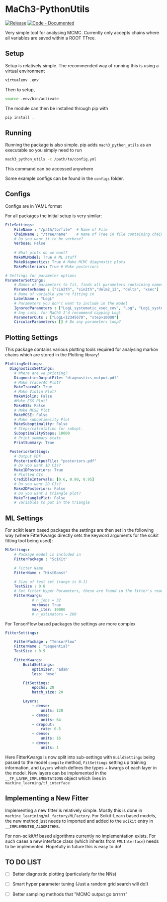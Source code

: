 # MaCh3-PythonUtils
[![Release](https://img.shields.io/github/release/mach3-software/MaCh3-PythonUtils.svg)](https://github.com/mach3-software/MaCh3-PythonUtils/releases/latest)
[![Code - Documented](https://img.shields.io/badge/Code-Documented-2ea44f)]([https://github.com/mach3-software/MaCh3/wiki](https://mach3-software.github.io/MaCh3-PythonUtils/))

Very simple tool for analysing MCMC. Currently only accepts chains where all variables are saved within a ROOT TTree.

## Setup
Setup is relatively simple. The recommended way of running this is using a virtual environment
```bash
virtualenv .env
```

Then to setup,
```bash
source .env/bin/activate
```
The module can then be installed through pip with
```bash
pip install .
```


## Running
Running the package is also simple. pip adds `mach3_python_utils` as an executable so you simply need to run
```bash
mach3_python_utils -c /path/to/config.yml
```
This command can be accessed anywhere

Some example configs can be found in the `configs` folder.

## Configs
Configs are in YAML format

For all packages the initial setup is very similar:

```yaml
FileSettings:
    FileName : "/path/to/file"  # Name of File
    ChainName : "/tree/name"    # Name of Tree in file containing chain
    # Do you want it to be verbose?
    Verbose: False
    
    # What plots do we want?
    MakeMLModel: True # ML stuff
    MakeDiagnostics: True # Make MCMC diagnostic plots
    MakePosteriors: True # Make posteriors    

# Settings for parameter options
ParameterSettings:
    # Names of parameters to fit, finds all parameters containing names in this string as sub-string
    ParameterNames : ["sin2th", "sin2th","delm2_12", "delta", "xsec"]
    # Name of variable you're fitting in
    LabelName : "LogL"
    # Parameters you don't want to include in the model
    IgnoredParameters : ["LogL_systematic_xsec_cov", "Log", "LogL_systematic_nddet_cov", ]
    # Any cuts, for MaCh3 I'd recommend capping LogL
    ParameterCuts : ["LogL<12345678", "step>10000"]
    CircularParameters: [] # Do any parameters loop?

```

## Plotting Settings
This package contains various plotting tools required for analysing markov chains which are stored in the Plotting library!

```yaml
PlottingSettings:
  DiagnosticsSettings:
    # Where are we prioting?
    DiagnosticsOutputFile: "diagnostics_output.pdf"
    # Make Trace/AC Plot?
    MakeTraceAC: True
    # Make Violin Plot?
    MakeViolin: False
    #Make ESS Plot?
    MakeESS: False
    # Make MCSE Plot
    MakeMCSE: False
    # Make suboptimality Plot
    MakeSuboptimality: False
    # Steps/calculation for subopt.
    SuboptimalitySteps: 10000
    # Print summary stats
    PrintSummary: True

  PosteriorSettings:
    # Output PDF
    PosteriorOutputFile: "posteriors.pdf"
    # Do you want 1D CIs?
    Make1DPosteriors: True
    # Plotted CIs
    CredibleIntervals: [0.6, 0.90, 0.95]
    # Do you want 2D CIs?
    Make2DPosteriors: False
    # Do you want a triangle plot?
    MakeTrianglePlot: False
    # variables to put in the triangle

```

## ML Settings

For scikit learn based packages the settings are then set in the following way (where FitterKwargs directly sets the keyword arguments for the scikit fitting tool being used):
```yaml
MLSettings:
    # Package model is included in
    FitterPackage : "SciKit" 

    # Fitter Name
    FitterName : "HistBoost"

    # Size of test set (range is 0-1)
    TestSize : 0.8
    # Set fitter Hyper Parameters, these are found in the fitter's readme
    FitterKwargs:
            # n_jobs = 32
            verbose: True
            max_iter: 10000
            # n_estimators = 200
```

For TensorFlow based packages the settings are more complex
```yaml
FitterSettings:

    FitterPackage : "TensorFlow"
    FitterName : "Sequential"
    TestSize : 0.9

    FitterKwargs:
        BuildSettings:
            optimizer: 'adam'
            loss: 'mse'

        FitSettings:
            epochs: 20
            batch_size: 20

        Layers:
            - dense:
                units: 128
            - dense:
                units: 64
            - dropout:
                rate: 0.5
            - dense: 
                units: 16
            - dense:
                units: 1

```


Here FitterKwargs is now split into sub-settings with `BuildSettings` being passed to the model `compile` method, `FitSettings` setting up training information, and `Layers` which defines the types + kwargs of each layer in the model. New layers can be implemented in the `__TF_LAYER_IMPLEMENTATIONS` object which lives in `machine_learning/tf_interface`

## Implementing a New Fitter
Implementing a new fitter is relatively simple. Mostly this is done in `machine_learining/ml_factory/MLFactory`. For Scikit-Learn based models, the new method just needs to imported and added to the `scikit` entry in `__IMPLEMENTED_ALGORITHMS`.

For non-scikit/tf based algorithms currently no implementation exists. For such cases a new interface class (which inherits from `FMLInterface`) needs to be implemented. Hopefully in future this is easy to do!


## TO DO LIST
- [ ] Better diagnostic plotting (particularly for the NNs)
- [ ] Smart hyper parameter tuning (Just a random grid search will do!)
- [ ] Better sampling methods that "MCMC output go brrrrrr"

